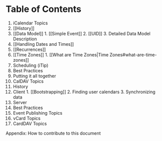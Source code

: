 # Table of Contents #

1. iCalendar Topics
  1. [[History]]
  2. [[Data Model]]
    1. [[Simple Event]]
    2. [[UID]]
    3. Detailed Data Model Description
  3. [[Handling Dates and Times]]
  4. [[Recurrences]]
  5. [[Time Zones]]
  	1. [[What are Time Zones|Time Zones#what-are-time-zones]]
  6. Scheduling (iTip)
  7. Best Practices
  8. Putting it all together
2. CalDAV Topics
  1. History
  2. Client
    1. [[Bootstrapping]]
    2. Finding user calendars
    3. Synchronizing data
  3. Server
  4. Best Practices
3. Event Publishing Topics
4. vCard Topics
5. CardDAV Topics

Appendix: How to contribute to this document


